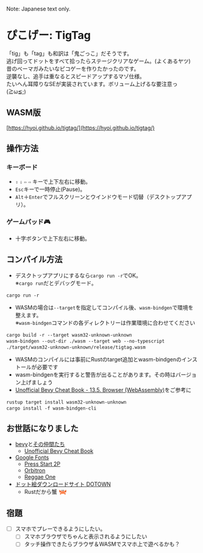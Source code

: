Note: Japanese text only.

# ぴこげー: TigTag
「tig」も「tag」も和訳は「鬼ごっこ」だそうです。  
逃げ回ってドットをすべて拾ったらステージクリアなゲーム。(よくあるヤツ)  
昔のベーマガみたいなピコゲーを作りたかったのです。  
逆襲なし、追手は重なるとスピードアップするマゾ仕様。  
たいへん耳障りなSEが実装されています。ボリューム上げるな要注意っ (≧ω≦;)

## WASM版
[https://hyoi.github.io/tigtag/](https://hyoi.github.io/tigtag/)

## 操作方法

### キーボード
- `⇧` `⇩` `⇦` `⇨` キーで上下左右に移動。
- `Esc`キーで一時停止(Pause)。
- `Alt`＋`Enter`でフルスクリーンとウインドウモード切替（デスクトップアプリ）。

### ゲームパッド🎮
- 十字ボタンで上下左右に移動。

## コンパイル方法
- デスクトップアプリにするなら`cargo run -r`でOK。   
※`cargo run`だとデバッグモード。
```
cargo run -r    
```
- WASMの場合は`--target`を指定してコンパイル後、`wasm-bindgen`で環境を整えます。   
※`wasm-bindgen`コマンドの各ディレクトリーは作業環境に合わせてください   
```
cargo build -r --target wasm32-unknown-unknown
wasm-bindgen --out-dir ./wasm --target web --no-typescript ./target/wasm32-unknown-unknown/release/tigtag.wasm
```
- WASMのコンパイルには事前にRustのtarget追加とwasm-bindgenのインストールが必要です  
- wasm-bindgenを実行すると警告が出ることがあります。その時はバージョン上げましょう  
- [Unofficial Bevy Cheat Book - 13.5. Browser (WebAssembly)](https://bevy-cheatbook.github.io/platforms/wasm.html)をご参考に   
```
rustup target install wasm32-unknown-unknown
cargo install -f wasm-bindgen-cli
```


## お世話になりました
- [bevy](https://bevyengine.org/)と[その仲間たち](https://crates.io/search?q=bevy)
  - [Unofficial Bevy Cheat Book](https://bevy-cheatbook.github.io/)
- [Google Fonts](https://fonts.google.com/)
  - [Press Start 2P](https://fonts.google.com/specimen/Press+Start+2P)
  - [Orbitron](https://fonts.google.com/specimen/Orbitron)
  - [Reggae One](https://fonts.google.com/specimen/Reggae+One)
- [ドット絵ダウンロードサイト DOTOWN](https://dotown.maeda-design-room.net/)
  - Rustだから蟹 <img src="./assets/images/sprite/kani_DOTOWN.png" width="22" height="16" style="vertical-align: bottom;">  

## 宿題
- [ ] スマホでプレーできるようにしたい。
  - [ ] スマホブラウザでちゃんと表示されるようにしたい
  - [ ] タッチ操作できたらブラウザ＆WASMでスマホ上で遊べるかも？
